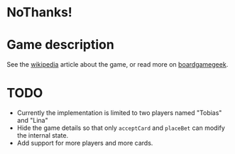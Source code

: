 # NoThanks!

# Game description
See the [wikipedia](https://en.wikipedia.org/wiki/No_Thanks!_(game)) article about the game, or read
more on [boardgamegeek](https://boardgamegeek.com/boardgame/12942/no-thanks).

# TODO
* Currently the implementation is limited to two players named "Tobias" and "Lina"
* Hide the game details so that only ``acceptCard`` and ``placeBet`` can modify the internal state.
* Add support for more players and more cards.
